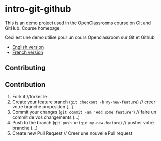 # intro-git-github

This is an demo project used in the OpenClassrooms course on Git and GitHub.
Course homepage:

Ceci est une demo utilise pour un cours Openclassroom sur Git et Github
* [English version](https://openclassrooms.com/courses/manage-your-code-with-git-and-github)
* [French version](https://openclassrooms.com/courses/gerer-son-code-avec-git-et-github)

## Contributing
## Contribution

1. Fork it //forker le
2. Create your feature branch (`git checkout -b my-new-feature`) // creer votre branche proposition (...)
3. Commit your changes (`git commit -am 'Add some feature'`) // faire un commit de vos changements (...)
4. Push to the branch (`git push origin my-new-feature`) //  pusher votre branche (...)
5. Create new Pull Request // Creer une nouvelle Pull request
